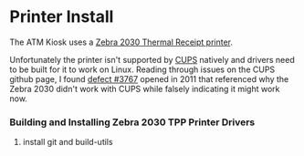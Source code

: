 # Printer Install
The ATM Kiosk uses a [Zebra 2030 Thermal Receipt printer](https://www.zebra.com/us/en/support-downloads/printers/kiosk/ttp2000.html).

Unfortunately the printer isn't supported by [CUPS](https://github.com/apple/cups/) natively and drivers need to be built for it to work on Linux. Reading through issues on the CUPS github page, I found [defect #3767](https://github.com/apple/cups/issues/3767) opened in 2011 that referenced why the Zebra 2030 didn't work with CUPS while falsely indicating it might work now. 



### Building and Installing Zebra 2030 TPP Printer Drivers
1) install git and build-utils

